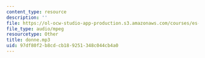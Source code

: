 ```yaml
---
content_type: resource
description: ''
file: https://ol-ocw-studio-app-production.s3.amazonaws.com/courses/es-s41-speak-italian-with-your-mouth-full-spring-2012/97df80f2b8cdcb189251348c044cb4a0_donne.mp3
file_type: audio/mpeg
resourcetype: Other
title: donne.mp3
uid: 97df80f2-b8cd-cb18-9251-348c044cb4a0
---
```

